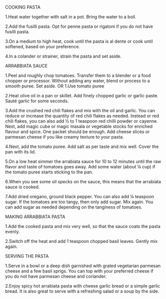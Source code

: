 COOKING PASTA

1.Heat water together with salt in a pot. Bring the water to a boil.

2.Add the fusilli pasta. Opt for penne pasta or rigatoni if you do not have fusilli pasta.

3.On a medium to high heat, cook until the pasta is al dente or cook until softened, based on your preference.

4.In a colander or strainer, strain the pasta and set aside.

ARRABBIATA SAUCE

1.Peel and roughly chop tomatoes. Transfer them to a blender or a food chopper or processor.
Without adding any water, blend or process to a smooth puree. Set aside.
OR 
1.Use tomato puree

2.Heat olive oil in a pan or skillet. Add finely chopped garlic or garlic paste. Sauté garlic for some seconds.

3.Add the crushed red chili flakes and mix with the oil and garlic. You can reduce or increase the quantity of red chili flakes as needed. Instead or red chili flakes, you can also add ½ to 1 teaspoon red chilli powder or cayenne. Next, add magic cube or magic masala or vegetable stocks for enriched flavour and spice. One packet should be enough. Add cheese slices or parmesan cheese if you like creamy texture to your pasta.

4.Next, add the tomato puree. Add salt as per taste and mix well. Cover the pan with its lid.

5.On a low heat simmer the arrabiata sauce for 10 to 12 minutes until the raw flavor and taste of tomatoes goes away. Add some water (about ¼ cup) if the tomato puree starts sticking to the pan.

6.When you see some oil specks on the sauce, this means that the arrabiata sauce is cooked.

7.Add dried oregano, ground black pepper. You can also add ¼ teaspoon sugar. If the tomatoes are too tangy, then only add sugar. Mix again. You can add sugar as needed depending on the tanginess of tomatoes.

MAKING ARRABBIATA PASTA

1.Add the cooked pasta and mix very well, so that the sauce coats the pasta evenly.

2.Switch off the heat and add 1 teaspoon chopped basil leaves. Gently mix again.

SERVING THE PASTA

1.Serve in a bowl or a deep dish garnished with grated vegetarian parmesan cheese and a few basil sprigs. You can top with your preferred cheese if you do not have parmesan cheese and coriander.

2.Enjoy spicy hot arrabiata pasta with cheese garlic bread or a simple garlic bread. It is also great to serve with a refreshing salad or a soup by the side.


